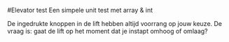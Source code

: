 #Elevator test
Een simpele unit test met array & int

De ingedrukte knoppen in de lift hebben altijd voorrang op jouw keuze. De vraag is: gaat de lift op het moment dat je instapt omhoog of omlaag?
